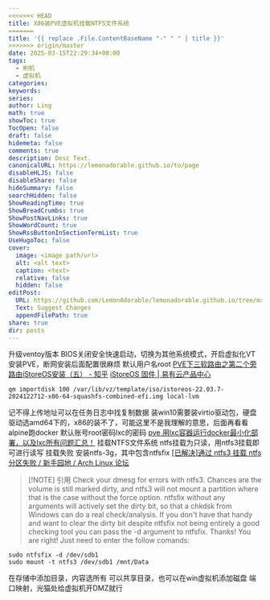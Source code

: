 ```yaml
---
<<<<<<< HEAD
title: X86装PVE虚拟机挂载NTFS文件系统
=======
title: '{{ replace .File.ContentBaseName "-" " " | title }}'
>>>>>>> origin/master
date: 2025-03-15T22:29:34+08:00
tags:
  - 刷机
  - 虚拟机
categories: 
keywords: 
series: 
author: Ling
math: true
showToc: true
TocOpen: false
draft: false
hidemeta: false
comments: true
description: Desc Text.
canonicalURL: https://lemonadorable.github.io/to/page
disableHLJS: false
disableShare: false
hideSummary: false
searchHidden: false
ShowReadingTime: true
ShowBreadCrumbs: true
ShowPostNavLinks: true
ShowWordCount: true
ShowRssButtonInSectionTermList: true
UseHugoToc: false
cover:
  image: <image path/url>
  alt: <alt text>
  caption: <text>
  relative: false
  hidden: false
editPost:
  URL: https://github.com/LemonAdorable/lemonadorable.github.io/tree/master/content
  Text: Suggest Changes
  appendFilePath: true
share: true
dir: posts
---
```


升级ventoy版本
BIOS关闭安全快速启动，切换为其他系统模式，开启虚拟化VT
安装PVE，断网安装后面配置很麻烦
默认用户名root
[PVE下三软路由之第二个旁路由iStoreOS安装（五） - 知乎](https://zhuanlan.zhihu.com/p/693976462)
[iStoreOS 固件 | 易有云产品中心](https://doc.linkease.com/zh/guide/istoreos/)

``` shell
qm importdisk 100 /var/lib/vz/template/iso/istoreos-22.03.7-2024122712-x86-64-squashfs-combined-efi.img local-lvm
```

记不得上传地址可以在任务日志中找复制数据
装win10需要装virtio驱动包，硬盘驱动选amd64下的，x86的装不了，可能这里不是我理解的意思，后面再看看
alpine跑docker 默认账号root密码lxc的密码
[pve 用lxc容器运行docker最小化部署，以及lxc所有问题汇总！](https://dev.leiyanhui.com/pve/docker-mini/)
挂载NTFS文件系统
ntfs挂载为只读，用ntfs3挂载即可进行读写
挂载失败
安装ntfs-3g，其中包含ntfsfix
[[已解决]通过 ntfs3 挂载 ntfs 分区失败 / 新手园地 / Arch Linux 论坛](https://bbs.archlinux.org/viewtopic.php?id=271650)

> [!NOTE] 引用
> Check your dmesg for errors with ntfs3. Chances are the volume is still marked dirty, and ntfs3 will not mount a partition where that is the case without the force option. ntfsfix without any arguments will actively set the dirty bit, so that a chkdsk from Windows can do a real check/analysis. If you don't have that handy and want to clear the dirty bit despite ntfsfix not being entirely a good checking tool you can pass the -d argument to ntfsfix.
> Thanks! You are right! Just need to enter the follow comands:

```shell
sudo ntfsfix -d /dev/sdb1
sudo mount -t ntfs3 /dev/sdb1 /mnt/Data
```
在存储中添加目录，内容选所有
可以共享目录，也可以在win虚拟机添加磁盘
端口映射，光猫处给虚拟机开DMZ就行